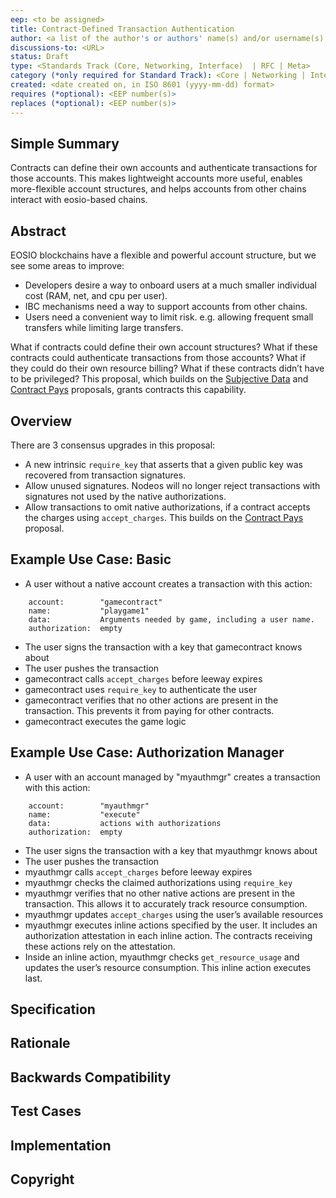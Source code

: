 ```yaml
---
eep: <to be assigned>
title: Contract-Defined Transaction Authentication
author: <a list of the author's or authors' name(s) and/or username(s), or name(s) and email(s), e.g. (use with the parentheses or triangular brackets): FirstName LastName (@GitHubUsername), FirstName LastName <foo@bar.com>, FirstName (@GitHubUsername) and GitHubUsername (@GitHubUsername)>
discussions-to: <URL>
status: Draft
type: <Standards Track (Core, Networking, Interface)  | RFC | Meta>
category (*only required for Standard Track): <Core | Networking | Interface>
created: <date created on, in ISO 8601 (yyyy-mm-dd) format>
requires (*optional): <EEP number(s)>
replaces (*optional): <EEP number(s)>
---
```


<!--You can leave these HTML comments in your merged EEP and delete the visible duplicate text guides, they will not appear and may be helpful to refer to if you edit it again. This is the suggested template for new EEPs. Note that an EEP number will be assigned by an editor. When opening a pull request to submit your EEP, please use an abbreviated title in the filename, `eep-draft_title_abbrev.md`. The title should be 44 characters or less.-->

## Simple Summary
<!--"If you can't explain it simply, you don't understand it well enough." Provide a simplified and layman-accessible explanation of the EEP.-->

Contracts can define their own accounts and authenticate transactions for those accounts. This makes lightweight accounts more useful, enables more-flexible account structures, and helps accounts from other chains interact with eosio-based chains.

## Abstract
<!--A short (~200 word) description of the technical issue being addressed.-->

EOSIO blockchains have a flexible and powerful account structure, but we see some areas to improve:
* Developers desire a way to onboard users at a much smaller individual cost (RAM, net, and cpu per user). 
* IBC mechanisms need a way to support accounts from other chains.
* Users need a convenient way to limit risk. e.g. allowing frequent small transfers while limiting large transfers.

What if contracts could define their own account structures? What if these contracts could authenticate 
transactions from those accounts? What if they could do their own resource billing? What if these 
contracts didn’t have to be privileged? This proposal, which builds on
the [Subjective Data](eep-draft_subjective_data.md) and [Contract Pays](eep-draft_contract_pays.md)
proposals, grants contracts this capability.

## Overview

There are 3 consensus upgrades in this proposal:
* A new intrinsic `require_key` that asserts that a given public key was recovered from transaction signatures.
* Allow unused signatures. Nodeos will no longer reject transactions with signatures not used by the native authorizations.
* Allow transactions to omit native authorizations, if a contract accepts the charges using `accept_charges`. This builds on the [Contract Pays](eep-draft_contract_pays.md) proposal.

## Example Use Case: Basic
* A user without a native account creates a transaction with this action:
```
    account:        "gamecontract"
    name:           "playgame1"
    data:           Arguments needed by game, including a user name.
    authorization:  empty
```
* The user signs the transaction with a key that gamecontract knows about
* The user pushes the transaction
* gamecontract calls `accept_charges` before leeway expires
* gamecontract uses `require_key` to authenticate the user
* gamecontract verifies that no other actions are present in the transaction. This prevents it from paying for other contracts.
* gamecontract executes the game logic

## Example Use Case: Authorization Manager
* A user with an account managed by "myauthmgr" creates a transaction with this action:
```
    account:        "myauthmgr"
    name:           "execute"
    data:           actions with authorizations
    authorization:  empty
```
* The user signs the transaction with a key that myauthmgr knows about
* The user pushes the transaction
* myauthmgr calls `accept_charges` before leeway expires
* myauthmgr checks the claimed authorizations using `require_key`
* myauthmgr verifies that no other native actions are present in the transaction. This allows it to accurately track resource consumption.
* myauthmgr updates `accept_charges` using the user’s available resources
* myauthmgr executes inline actions specified by the user. It includes an authorization attestation in each inline action. The contracts receiving these actions rely on the attestation.
* Inside an inline action, myauthmgr checks `get_resource_usage` and updates the user’s resource consumption. This inline action executes last.

## Specification
<!--The technical specification should describe the syntax and semantics of any new feature. The specification should be detailed enough to allow competing, interoperable implementations for any of the current EOSIO platforms.-->



## Rationale
<!--The rationale fleshes out the specification by describing what motivated the design and why particular design decisions were made. It should describe alternate designs that were considered and related work, e.g. how the feature is supported in other languages. The rationale may also provide evidence of consensus within the community, and should discuss important objections or concerns raised during discussion.-->

## Backwards Compatibility
<!--All EEPs that introduce backwards incompatibilities must include a section describing these incompatibilities and their severity. The EEP must explain how the author proposes to deal with these incompatibilities. EEP submissions without a sufficient backwards compatibility treatise may be rejected outright.-->

## Test Cases
<!--Test cases for an implementation are mandatory for EEPs that are affecting consensus changes. Other EEPs can choose to include links to test cases if applicable.-->

## Implementation
<!--The implementations must be completed before any EEP is given status "Final", but it need not be completed before the EEP is accepted. While there is merit to the approach of reaching consensus on the specification and rationale before writing code, the principle of "rough consensus and running code" is still useful when it comes to resolving many discussions of API details.-->

## Copyright
